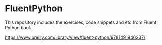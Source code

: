 # FluentPython

This repository includes the exercises, code snippets and etc from Fluent Python book.

https://www.oreilly.com/library/view/fluent-python/9781491946237/

